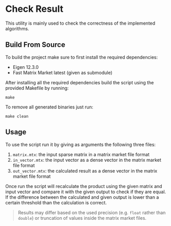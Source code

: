 # Check Result

This utility is mainly used to check the correctness of the implemented
algorithms.

## Build From Source

To build the project make sure to first install the required dependencies:
- Eigen 12.3.0
- Fast Matrix Market latest (given as submodule)

After installing all the required dependencies build the script using the
provided Makefile by running:
```
make
```

To remove all generated binaries just run:
```
make clean
```

## Usage

To use the script run it by giving as arguments the following three files:
1. `matrix.mtx`: the input sparse matrix in a matrix market file format
2. `in_vector.mtx`: the input vector as a dense vector in the matrix market file format
3. `out_vector.mtx`: the calculated result as a dense vector in the matrix market file format

Once run the script will recalculate the product using the given matrix and
input vector and compare it with the given output to check if they are equal.
If the difference between the calculated and given output is lower than a
certain threshold than the calculation is correct.

> Results may differ based on the used precision (e.g. `float` rather than
> `double`) or truncation of values inside the matrix market files.
